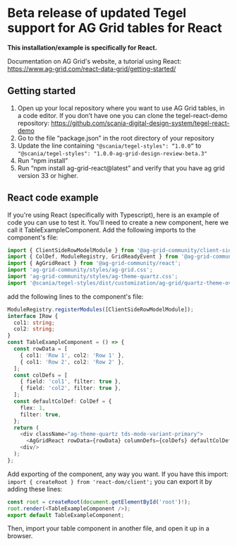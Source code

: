 
# Beta release of updated Tegel support for AG Grid tables for React

**This installation/example is specifically for React.**

Documentation on AG Grid's website, a tutorial using React: https://www.ag-grid.com/react-data-grid/getting-started/

## Getting started

1. Open up your local repository where you want to use AG Grid tables, in a code editor. If you don’t have one you can clone the tegel-react-demo repository: https://github.com/scania-digital-design-system/tegel-react-demo
2. Go to the file “package.json” in the root directory of your repository
3. Update the line containing `"@scania/tegel-styles": “1.0.0”` to `"@scania/tegel-styles": "1.0.0-ag-grid-design-review-beta.3"`
4. Run “npm install”
5. Run “npm install ag-grid-react@latest” and verify that you have ag grid version 33 or higher.

## React code example

If you're using React (specifically with Typescript), here is an example of code you can use to test it. You'll need to create a new component, here we call it TableExampleComponent. Add the following imports to the component's file:
``` typescript
import { ClientSideRowModelModule } from '@ag-grid-community/client-side-row-model';
import { ColDef, ModuleRegistry, GridReadyEvent } from '@ag-grid-community/core';
import { AgGridReact } from '@ag-grid-community/react';
import 'ag-grid-community/styles/ag-grid.css';
import 'ag-grid-community/styles/ag-theme-quartz.css';
import '@scania/tegel-styles/dist/customization/ag-grid/quartz-theme-override-v33.css'
```

add the following lines to the component's file:
``` typescript
ModuleRegistry.registerModules([ClientSideRowModelModule]);
interface IRow {
  col1: string;
  col2: string;
}
const TableExampleComponent = () => {
  const rowData = [
    { col1: 'Row 1', col2: 'Row 1' },
    { col1: 'Row 2', col2: 'Row 2' },
  ];
  const colDefs = [
    { field: 'col1', filter: true },
    { field: 'col2', filter: true },
  ];
  const defaultColDef: ColDef = {
    flex: 1,
    filter: true,
  };
  return (
    <div className="ag-theme-quartz tds-mode-variant-primary">
      <AgGridReact rowData={rowData} columnDefs={colDefs} defaultColDef={defaultColDef} />
    <div/>
  );
};
```
 
Add exporting of the component, any way you want. If you have this import: `import { createRoot } from 'react-dom/client';` you can export it by adding these lines:
``` typescript
const root = createRoot(document.getElementById('root')!);
root.render(<TableExampleComponent />);
export default TableExampleComponent;
```

Then, import your table component in another file, and open it up in a browser.
